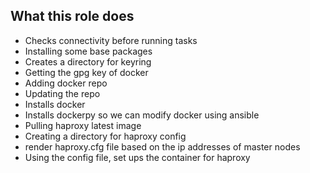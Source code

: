 ## What this role does
* Checks connectivity before running tasks
* Installing some base packages
* Creates a directory for keyring
* Getting the gpg key of docker
*  Adding docker repo
* Updating the repo
* Installs docker
* Installs dockerpy so we can modify docker using ansible
* Pulling haproxy latest image
* Creating a directory for haproxy config
* render haproxy.cfg file based on the ip addresses of master nodes
* Using the config file, set ups the container for haproxy